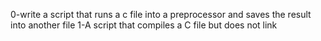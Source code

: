 0-write a script that runs a c file into a preprocessor and saves the result into another file
1-A script that compiles a C file but does not link
